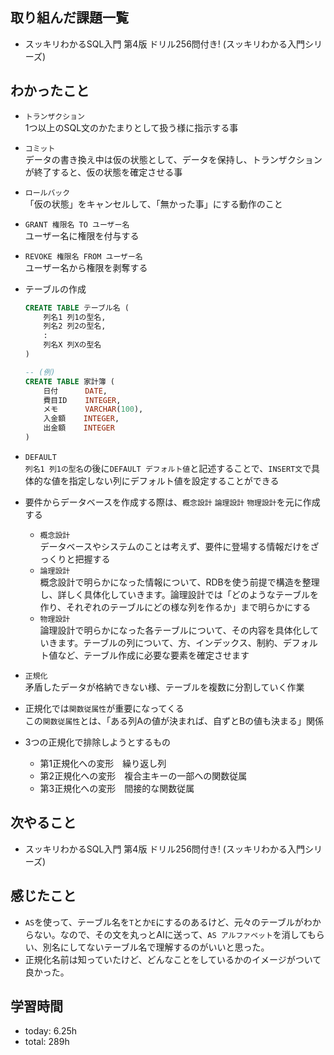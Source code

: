  ##  取り組んだ課題一覧

- スッキリわかるSQL入門 第4版 ドリル256問付き! (スッキリわかる入門シリーズ)

 ##  わかったこと

- `トランザクション`<br>1つ以上のSQL文のかたまりとして扱う様に指示する事
- `コミット`<br>データの書き換え中は仮の状態として、データを保持し、トランザクションが終了すると、仮の状態を確定させる事
- `ロールバック`<br>「仮の状態」をキャンセルして、「無かった事」にする動作のこと
- `GRANT 権限名 TO ユーザー名`<br>ユーザー名に権限を付与する
- `REVOKE 権限名 FROM ユーザー名`<br>ユーザー名から権限を剥奪する
- テーブルの作成 

    ```SQL
    CREATE TABLE テーブル名 (
        列名1 列1の型名,
        列名2 列2の型名,
        :
        列名X 列Xの型名
    )
    ```
    ```SQL
    -- (例)
    CREATE TABLE 家計簿 (
        日付      DATE,
        費目ID    INTEGER,
        メモ      VARCHAR(100),
        入金額    INTEGER,
        出金額    INTEGER
    )
    ```
- `DEFAULT `<br>`列名1 列1の型名`の後に`DEFAULT デフォルト値`と記述することで、`INSERT文`で具体的な値を指定しない列にデフォルト値を設定することができる
- 要件からデータベースを作成する際は、`概念設計` `論理設計` `物理設計`を元に作成する
    - `概念設計`<br>データベースやシステムのことは考えず、要件に登場する情報だけをざっくりと把握する
    - `論理設計`<br> 概念設計で明らかになった情報について、RDBを使う前提で構造を整理し、詳しく具体化していきます。論理設計では「どのようなテーブルを作り、それぞれのテーブルにどの様な列を作るか」まで明らかにする
    - `物理設計`<br>論理設計で明らかになった各テーブルについて、その内容を具体化していきます。テーブルの列について、方、インデックス、制約、デフォルト値など、テーブル作成に必要な要素を確定させます
- `正規化`<br>矛盾したデータが格納できない様、テーブルを複数に分割していく作業
- 正規化では`関数従属性`が重要になってくる<br>この`関数従属性`とは、「ある列Aの値が決まれば、自ずとBの値も決まる」関係
- 3つの正規化で排除しようとするもの
    - 第1正規化への変形　繰り返し列
    - 第2正規化への変形　複合主キーの一部への関数従属
    - 第3正規化への変形　間接的な関数従属

 ##  次やること

- スッキリわかるSQL入門 第4版 ドリル256問付き! (スッキリわかる入門シリーズ)

 ##  感じたこと

- `AS`を使って、テーブル名を`T`とか`E`にするのあるけど、元々のテーブルがわからない。なので、その文を丸っとAIに送って、`AS アルファベット`を消してもらい、別名にしてないテーブル名で理解するのがいいと思った。
- 正規化名前は知っていたけど、どんなことをしているかのイメージがついて良かった。

 ##  学習時間
- today: 6.25h
- total: 289h